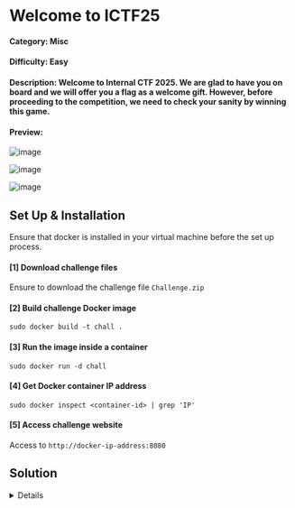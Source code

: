 # Welcome to ICTF25

#### Category: Misc

#### Difficulty: Easy

#### Description: Welcome to Internal CTF 2025. We are glad to have you on board and we will offer you a flag as a welcome gift. However, before proceeding to the competition, we need to check your sanity by winning this game.

#### Preview:
![image](https://github.com/user-attachments/assets/277eb1e3-31b1-4cf6-974f-8818307021d4)

![image](https://github.com/user-attachments/assets/72b64831-abf4-4894-9181-055863a1b513)

![image](https://github.com/user-attachments/assets/5da7e339-c39b-49a6-9f66-e1582aefd7aa)

## Set Up & Installation

Ensure that docker is installed in your virtual machine before the set up process.

#### [1] Download challenge files
Ensure to download the challenge file `Challenge.zip`

#### [2] Build challenge Docker image 
`sudo docker build -t chall .`

#### [3] Run the image inside a container
`sudo docker run -d chall`

#### [4] Get Docker container IP address
`sudo docker inspect <container-id> | grep 'IP'`

#### [5] Access challenge website
Access to `http://docker-ip-address:8080`

## Solution
<details>

Since this is just a sanity check and a welcome flag challenge, nothing crazy is required to solve the challenge. All we have to do is defeat the 7 bosses called `Alcyone, Asterope, Celaeno, Electra, Maia, Merope, and Taygete` which is needed to win the game. Completing the game will allow us to obtain the flag.

![image](https://github.com/user-attachments/assets/08b8f7d2-52cb-4e65-9d59-4ee1a2e88056)

### Flag
> ICTF25{w3lc0me_70_ICTF25_3527d3288d718eb52f97ab20cacba9cd}

Note: **I created this game because our theme is 8-bit space :P. I apologize to those who struggle to win the game. I have already attempted to reduce the difficulty and to those who won, I hope you had fun!**

</details>
